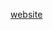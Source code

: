 [website](https://hywebu00.github.io/HyUI_v4/lp_album.html# ':include :type=iframe width=100% height=800px')
